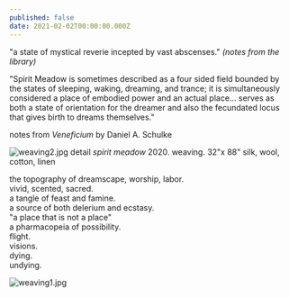 ```yaml
---
published: false
date: 2021-02-02T00:00:00.000Z
---
```

"a state of mystical reverie incepted by vast abscenses." _(notes from the library)_

"Spirit Meadow is sometimes described as a four sided field bounded by the states of sleeping, waking, dreaming, and trance; it is simultaneously considered a place of embodied power and an actual place... serves as both a state of orientation for the dreamer and also the fecundated locus that gives birth to dreams themselves."

notes from _Veneficium_ by Daniel A. Schulke  




![weaving2.jpg]({{site.baseurl}}/_images/weaving2.jpg)
detail  _spirit meadow_ 2020. weaving. 32"x 88" silk, wool, cotton, linen

the topography of dreamscape, worship, labor.  
vivid, scented, sacred.  
a tangle of feast and famine.  
a source of both delerium and ecstasy.  
"a place that is not a place"  
a pharmacopeia of possibility.  
flight.  
visions.  
dying.  
undying.  
  


![weaving1.jpg]({{site.baseurl}}/_images/weaving1.jpg)


